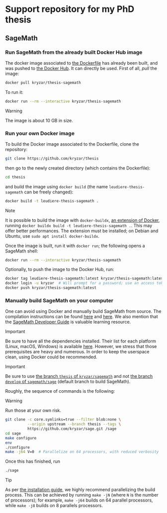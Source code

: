 # Support repository for my PhD thesis

## SageMath

### Run SageMath from the already built Docker Hub image

The docker image associated to [the Dockerfile](Dockerfile) has already been built, and was pushed to [the Docker Hub](https://hub.docker.com/repository/docker/kryzar/thesis-sagemath). It can directly be used. First of all, *pull* the image:

```bash
docker pull kryzar/thesis-sagemath
```

To run it:

```bash
docker run --rm --interactive kryzar/thesis-sagemath
```

> [!WARNING]
> The image is about 10 GB in size.

### Run your own Docker image

To build the Docker image associated to the Dockerfile, clone
the repository:

```bash
git clone https://github.com/kryzar/thesis
```

then go to the newly created directory (which contains the Dockerfile):

```bash
cd thesis
```

and build the image using `docker build` (the name `leudiere-thesis-sagemath` can be freely changed):

```bash
docker build -t leudiere-thesis-sagemath .
```

> [!NOTE]
> It is possible to build the image with `docker-buildx`, [an extension of Docker](https://docs.docker.com/reference/cli/docker/buildx/), running `docker buildx build -t leudiere-thesis-sagemath .`. This may offer better performances. The extension must be installed; on Debian and Ubuntu, use `sudo apt install docker-buildx`.

Once the image is built, run it with `docker run`; the following opens a SageMath shell:

```bash
docker run --rm --interactive kryzar/thesis-sagemath
```

Optionally, to push the image to the Docker Hub, run:

```bash
docker tag leudiere-thesis-sagemath:latest kryzar/thesis-sagemath:latest
docker login -u kryzar  # Will prompt for a password; use an access token
docker push kryzar/thesis-sagemath:latest
```

### Manually build SageMath on your computer

One can avoid using Docker and manually build SageMath from source. The compilation instructions can be found [here](https://doc.sagemath.org/html/en/installation/source.html) and [here](https://github.com/sagemath/sage/?tab=readme-ov-file#instructions-to-build-from-source). We also mention that the [SageMath Developer Guide](https://doc.sagemath.org/html/en/developer/index.html) is valuable learning resource.

> [!IMPORTANT]
> Be sure to have all the dependencies installed. Their list for each platform (Linux, macOS, Windows) is available [here](https://github.com/sagemath/sage/?tab=readme-ov-file#instructions-to-build-from-source). However, we stress that those prerequisites are heavy and numerous. In order to keep the userspace clean, using Docker could be recommended.

> [!IMPORTANT]
> Be sure to use [the branch `thesis` of `kryzar/sagemath`](https://github.com/kryzar/sage/tree/thesis) and not [the branch `develop` of `sagemath/sage`](https://github.com/sagemath/sage) (default branch to build SageMath).

Roughly, the sequence of commands is the following:

> [!WARNING]
> Run those at your own risk.

```bash
git clone -c core.symlinks=true --filter blob:none \
          --origin upstream --branch thesis --tags \
          https://github.com/kryzar/sage.git /sage
cd sage
make configure
env
./configure
make -j64 V=0  # Parallelize on 64 processors, with reduced verbosity
```

Once this has finished, run

```bash
./sage
```

> [!TIP]
> As per [the installation guide](https://github.com/sagemath/sage), we highly recommend parallelizing the build process. This can be achieved by running `make -jN` (where `N` is the number of processors); for example, `make -j64` builds on 64 parallel processors, while `make -j8` builds on 8 parallels processors.

